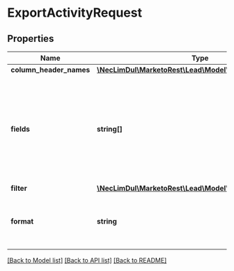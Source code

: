 # ExportActivityRequest

## Properties

Name | Type | Description | Notes
------------ | ------------- | ------------- | -------------
**column_header_names** | [**\NecLimDul\MarketoRest\Lead\Model\ColumnHeaderNames**](ColumnHeaderNames.md) |  | [optional]
**fields** | **string[]** | Array of strings containing field values.  Used to reduce the number of fields contained in export file.  Select one or more of: marketoGUID, leadId, activityDate, activityTypeId, campaignId, primaryAttributeValueId, primaryAttributeValue |
**filter** | [**\NecLimDul\MarketoRest\Lead\Model\ExportActivityFilter**](ExportActivityFilter.md) |  |
**format** | **string** | File format to create(\&quot;CSV\&quot;, \&quot;TSV\&quot;, \&quot;SSV\&quot;).  Default is \&quot;CSV\&quot; | [optional]

[[Back to Model list]](../../README.md#models) [[Back to API list]](../../README.md#endpoints) [[Back to README]](../../README.md)
